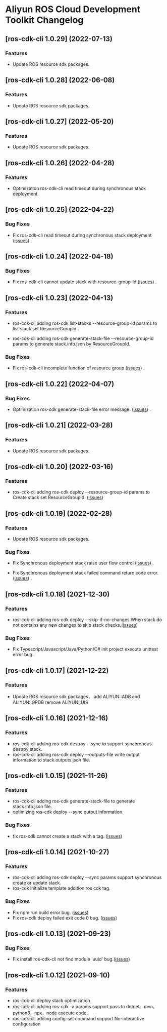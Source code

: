 # Aliyun ROS Cloud Development Toolkit Changelog

## [ros-cdk-cli 1.0.29] (2022-07-13)

### Features

-  Update ROS resource sdk packages.

## [ros-cdk-cli 1.0.28] (2022-06-08)

### Features

-  Update ROS resource sdk packages.

## [ros-cdk-cli 1.0.27] (2022-05-20)

### Features

-  Update ROS resource sdk packages.

## [ros-cdk-cli 1.0.26] (2022-04-28)

### Features

-  Optimization ros-cdk-cli read timeout during synchronous stack deployment.

## [ros-cdk-cli 1.0.25] (2022-04-22)

### Bug Fixes

-  Fix ros-cdk-cli read timeout during synchronous stack deployment ([issues](https://github.com/aliyun/Resource-Orchestration-Service-Cloud-Development-Kit/issues/49)) .


## [ros-cdk-cli 1.0.24] (2022-04-18)

### Bug Fixes

-  Fix ros-cdk-cli cannot update stack with resource-group-id ([issues](https://github.com/aliyun/Resource-Orchestration-Service-Cloud-Development-Kit/issues/44)) .

## [ros-cdk-cli 1.0.23] (2022-04-13)

### Features

-  ros-cdk-cli adding ros-cdk list-stacks --resource-group-id params to list stack set ResourceGroupId .

-  ros-cdk-cli adding ros-cdk generate-stack-file --resource-group-id params to generate stack.info.json by ResourceGroupId.

### Bug Fixes

-  Fix ros-cdk-cli incomplete function of resource group ([issues](https://github.com/aliyun/Resource-Orchestration-Service-Cloud-Development-Kit/issues/40)) .


## [ros-cdk-cli 1.0.22] (2022-04-07)

### Bug Fixes

-  Optimization ros-cdk generate-stack-file error message. ([issues](https://github.com/aliyun/Resource-Orchestration-Service-Cloud-Development-Kit/issues/40)) .


## [ros-cdk-cli 1.0.21] (2022-03-28)

### Features

-  Update ROS resource sdk packages.

## [ros-cdk-cli 1.0.20] (2022-03-16)

### Features

-  ros-cdk-cli adding ros-cdk deploy --resource-group-id params to Create stack set ResourceGroupId. ([issues](https://github.com/aliyun/Resource-Orchestration-Service-Cloud-Development-Kit/issues/36))


## [ros-cdk-cli 1.0.19] (2022-02-28)

### Features

-  Update ROS resource sdk packages.

### Bug Fixes

-  Fix Synchronous deployment stack raise user flow control ([issues](https://github.com/aliyun/Resource-Orchestration-Service-Cloud-Development-Kit/issues/34)) .

-  Fix Synchronous deployment stack failed command return code error. ([issues](https://github.com/aliyun/Resource-Orchestration-Service-Cloud-Development-Kit/issues/35)) .

## [ros-cdk-cli 1.0.18] (2021-12-30)

### Features

-  ros-cdk-cli adding ros-cdk deploy --skip-if-no-changes When stack do not contains any new changes to skip stack checks.([issues](https://github.com/aliyun/Resource-Orchestration-Service-Cloud-Development-Kit/issues/31))

### Bug Fixes

-  Fix Typescript/Javascript/Java/Python/C# init project execute unittest error bug.

## [ros-cdk-cli 1.0.17] (2021-12-22)

### Features

-  Update ROS resource sdk packages， add ALIYUN::ADB and ALIYUN::GPDB remove ALIYUN::UIS

## [ros-cdk-cli 1.0.16] (2021-12-16)

### Features

-  ros-cdk-cli adding ros-cdk destroy --sync to support synchronous destroy stack.
-  ros-cdk-cli adding ros-cdk deploy --outputs-file write output information to stack.outputs.json file.


## [ros-cdk-cli 1.0.15] (2021-11-26)

### Features

-  ros-cdk-cli adding ros-cdk generate-stack-file to generate stack.info.json file.
-  optimizing ros-cdk deploy --sync output information.

### Bug Fixes

-  fix ros-cdk cannot create a stack with a tag. ([issues](https://github.com/aliyun/Resource-Orchestration-Service-Cloud-Development-Kit/issues/27))

## [ros-cdk-cli 1.0.14] (2021-10-27)

### Features

-  ros-cdk-cli adding ros-cdk deploy --sync params  support synchronous create or update stack.
-  ros-cdk initialize template addition ros cdk tag.

### Bug Fixes

-  Fix npm run build error bug. ([issues](https://github.com/aliyun/Resource-Orchestration-Service-Cloud-Development-Kit/issues/15))
-  Fix ros-cdk deploy failed exit code 0 bug. ([issues](https://github.com/aliyun/Resource-Orchestration-Service-Cloud-Development-Kit/issues/17))

## [ros-cdk-cli 1.0.13] (2021-09-23)


### Bug Fixes

-  Fix install ros-cdk-cli not find module 'uuid' bug.([issues](https://github.com/aliyun/Resource-Orchestration-Service-Cloud-Development-Kit/issues/23))



## [ros-cdk-cli 1.0.12] (2021-09-10)

### Features

-  ros-cdk-cli deploy stack optimization
-  ros-cdk-cli adding ros-cdk -a params  support pass to dotnet、mvn、python3、npx、node execute code.
-  ros-cdk-cli adding config-set command support No-interactive configuration